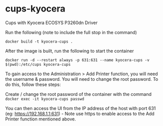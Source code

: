 # cups-kyocera
Cups with Kyocera ECOSYS P3260dn Driver

Run the following (note to include the full stop in the command)

```docker build -t kyocera-cups .```

After the image is built, run the following to start the container

```docker run -d --restart always -p 631:631 --name kyocera-cups -v $(pwd):/etc/cups kyocera-cups```

To gain access to the Administration > Add Printer function, you will need the username & password. You will need to change the root password. To do this, follow these steps:

Create / change the root password of the container with the command ```docker exec -it kyocera-cups passwd```

You can then access the UI from the IP address of the host with port 631 (eg: https://192.168.1.1:631) - Note use https to enable access to the Add Printer function mentioned above.
